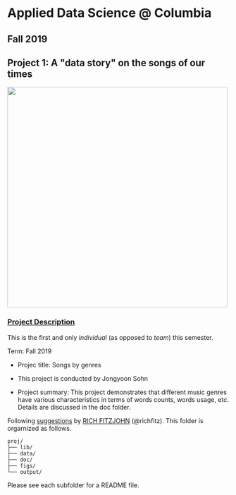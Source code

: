 # Applied Data Science @ Columbia
## Fall 2019
## Project 1: A "data story" on the songs of our times

<img src="figs/title1.jpeg" width="500">

### [Project Description](doc/)
This is the first and only *individual* (as opposed to *team*) this semester. 

Term: Fall 2019

+ Projec title: Songs by genres
+ This project is conducted by Jongyoon Sohn

+ Project summary: This project demonstrates that different music genres have various characteristics in terms of words counts, words usage, etc. Details are discussed in the doc folder.

Following [suggestions](http://nicercode.github.io/blog/2013-04-05-projects/) by [RICH FITZJOHN](http://nicercode.github.io/about/#Team) (@richfitz). This folder is orgarnized as follows.

```
proj/
├── lib/
├── data/
├── doc/
├── figs/
└── output/
```

Please see each subfolder for a README file.
